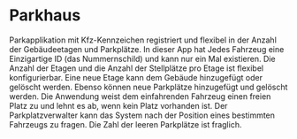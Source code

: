 # Parkhaus
Parkapplikation mit Kfz-Kennzeichen registriert und flexibel in der Anzahl der Gebäudeetagen und Parkplätze.
In dieser App hat Jedes Fahrzeug eine Einzigartige ID (das Nummernschild) und kann nur ein Mal existieren.
Die Anzahl der Etagen und die Anzahl der Stellplätze pro Etage ist flexibel konfigurierbar.
Eine neue Etage kann dem Gebäude hinzugefügt oder gelöscht werden. Ebenso können neue Parkplätze hinzugefügt und gelöscht werden.
Die Anwendung weist dem einfahrenden Fahrzeug einen freien Platz zu und lehnt es ab, wenn kein Platz vorhanden ist. 
Der Parkplatzverwalter kann das System nach der Position eines bestimmten Fahrzeugs zu fragen.
Die Zahl der leeren Parkplätze ist fraglich.
